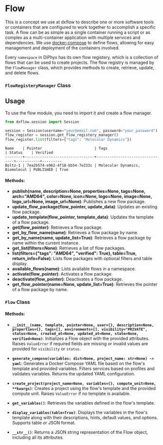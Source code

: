 # Flow

This is a concept we use at dxflow to describe one or more software tools or containers that are configured to work together to accomplish a specific task. A flow can be as simple as a single container running a script or as complex as a multi-container application with multiple services and dependencies. We use [docker-compose](https://docs.docker.com/compose/) to define flows, allowing for easy management and deployment of the containers involved.

Every `namespace` in DiPhyx has its own flow registery, which is a collection of flows that can be used to create projects. The flow registry is managed by the `FlowManager` class, which provides methods to create, retrieve, update, and delete flows.

### `FlowRegisteryManager` Class
## Usage

To use the flow module, you need to import it and create a flow manager.

```python
from dxflow.session import Session

session = Session(username="your@email.com", password="your_password")
flow_register = session.get_flow_registery_manager()
flow_register.list(filters={"tags": "Molecular Dynamics"})
```
```plaintext
Name    | Pointer                        | Tags                           | Status    | Verified
--------+--------------------------------+--------------------------------+-----------+---------
Boltz-1 | 7ea2b574-e962-4f18-bb54-7e233c | Molecular Dynamics, Biomolecul | PUBLISHED | True    
```

#### Methods:

- **publish(name, description=None, properties=None, tags=None, arch="AMD64", color=None, icon=None, logo=None, image=None, logo_url=None, image_url=None)**: Publishes a new flow package.
- **update_flow_package(flow_pointer, update_data)**: Updates an existing flow package.
- **update_template(flow_pointer, template_data)**: Updates the template of a flow package.
- **get(flow_pointer)**: Retrieves a flow package.
- **get_by_flow_name(name)**: Retrieves a flow package by name.
- **get_by_name(name, update_list=True)**: Retrieves a flow package by name within the current instance.
- **get_list(filters=None)**: Retrieves a list of flow packages.
- **list(filters={"tags": "AMD64", "verified": True}, table=True, return_info=False)**: Lists flow packages with optional filters and table display.
- **available_flows(name)**: Lists available flows in a namespace.
- **activate(flow_pointer)**: Activates a flow package.
- **deactivate(flow_pointer)**: Deactivates a flow package.
- **get_flow_pointer(name=None, update_list=True)**: Retrieves the pointer of a flow package by name.


### `Flow` Class
#### Methods:

- **`__init__(name, template, pointer=None, user={}, description=None, properties={}, tags=[], environments=[], visibility="PRIVATE", status=None, created_at=None, updated_at=None, state=None, verified=None)`**: Initializes a Flow object with the provided attributes. Raises `ValueError` if required fields are missing or invalid values are provided for `visibility` or `status`.

- **`generate_compose(variables: dict=None, project_name: str=None) -> yaml`**: Generates a Docker Compose YAML file based on the flow's template and provided variables. Filters services based on profiles and validates variables. Returns the updated YAML configuration.

- **`create_project(project_name=None, variables={}, compute_unit=None, **kwargs)`**: Creates a project using the flow's template and the provided compute unit. Raises `ValueError` if no template is available.

- **`get_variables()`**: Retrieves the variables defined in the flow's template.

- **`display_variables(table=True)`**: Displays the variables in the flow's template along with their descriptions, hints, default values, and options. Supports table or JSON format.

- **`__str__()`**: Returns a JSON string representation of the Flow object, including all its attributes.